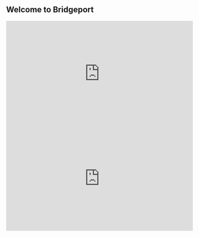 ## Welcome to Bridgeport

<style type="text/css">
    
.intrinsic-container {
  position: relative;
  height: 0;
  overflow: hidden;
}
 
/* 16x9 Aspect Ratio */
.intrinsic-container-16x9 {
  padding-bottom: 56.25%;
}
 
/* 4x3 Aspect Ratio */
.intrinsic-container-4x3 {
  padding-bottom: 75%;
}
 
.intrinsic-container iframe {
  position: absolute;
  top:0;
  left: 0;
  width: 100%;
  height: 100%;
}


</style>
    
<!--

<img src="http://192.168.1.189:8081/images/live.jpg" width="800" height="450">

<img src="http://192.168.1.189:8082/images/live.jpg" width="800" height="450">

-->



<body>

<div class="intrinsic-container intrinsic-container-16x9">
 <iframe src="http://192.168.1.189:8081/player.html" name="restreamer-player" scrolling="no" frameborder="0" webkitallowfullscreen="true" mozallowfullscreen="true" allowfullscreen="true">unwantedtext</iframe>
 </div>

<div class="intrinsic-container intrinsic-container-16x9">
<iframe src="http://192.168.1.189:8082/player.html" name="restreamer-player" scrolling="no" frameborder="0" webkitallowfullscreen="true" mozallowfullscreen="true" allowfullscreen="true">unwantedtext</iframe>
</div>

</body>
